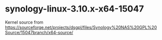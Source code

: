 # synology-linux-3.10.x-x64-15047

Kernel source from https://sourceforge.net/projects/dsgpl/files/Synology%20NAS%20GPL%20Source/15047branch/x64-source/
